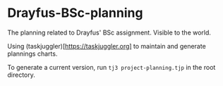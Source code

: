 # Drayfus-BSc-planning
The planning related to Drayfus' BSc assignment. Visible to the world.

Using (taskjuggler)[https://taskjuggler.org] to maintain and generate plannings charts.

To generate a current version, run `tj3 project-planning.tjp` in the root directory.
